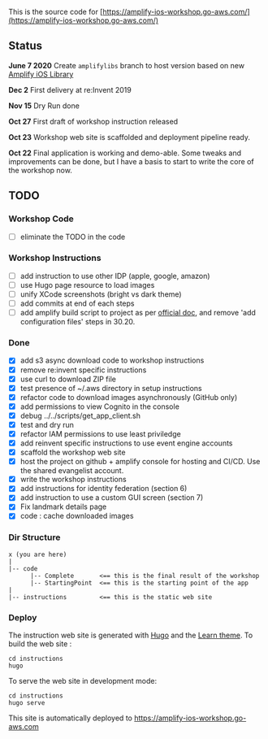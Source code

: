 This is the source code for [https://amplify-ios-workshop.go-aws.com/](https://amplify-ios-workshop.go-aws.com/)

## Status

**June 7 2020**
Create `amplifylibs` branch to host version based on new [Amplify iOS Library](https://docs.amplify.aws/start/q/integration/ios)

**Dec 2**
First delivery at re:Invent 2019

**Nov 15**
Dry Run done

**Oct 27**
First draft of workshop instruction released

**Oct 23**
Workshop web site is scaffolded and deployment pipeline ready.

**Oct 22**
Final application is working and demo-able.  Some tweaks and improvements can be done, but I have a basis to start to write the core of the workshop now.

## TODO

### Workshop Code

- [ ] eliminate the TODO in the code

### Workshop Instructions

- [ ] add instruction to use other IDP (apple, google, amazon)
- [ ] use Hugo page resource to load images
- [ ] unify XCode screenshots (bright vs dark theme) 
- [ ] add commits at end of each steps
- [ ] add amplify build script to project as per [official doc](https://docs.amplify.aws/start/getting-started/setup/q/integration/ios), and remove 'add configuration files' steps in 30.20.

### Done

- [X] add s3 async download code to workshop instructions
- [X] remove re:invent specific instructions
- [X] use curl to download ZIP file
- [X] test presence of ~/.aws directory in setup instructions
- [X] refactor code to download images asynchronously (GitHub only)
- [X] add permissions to view Cognito in the console
- [X] debug ../../scripts/get_app_client.sh
- [X] test and dry run
- [X] refactor IAM permissions to use least priviledge
- [X] add reinvent specific instructions to use event engine accounts
- [X] scaffold the workshop web site
- [X] host the project on github + amplify console for hosting and CI/CD.  Use the shared evangelist account.
- [X] write the workshop instructions
- [X] add instructions for identity federation (section 6)
- [X] add instruction to use a custom GUI screen (section 7)
- [X] Fix landmark details page
- [X] code : cache downloaded images

### Dir Structure

```text
x (you are here)
|
|-- code
      |-- Complete       <== this is the final result of the workshop
      |-- StartingPoint  <== this is the starting point of the app
|
|-- instructions         <== this is the static web site
```

### Deploy

The instruction web site is generated with [Hugo](https://gohugo.io) and the [Learn theme](https://learn.netlify.com/en/).
To build the web site :
```
cd instructions
hugo
```

To serve the web site in development mode:
```
cd instructions
hugo serve
```

This site is automatically deployed to https://amplify-ios-workshop.go-aws.com
